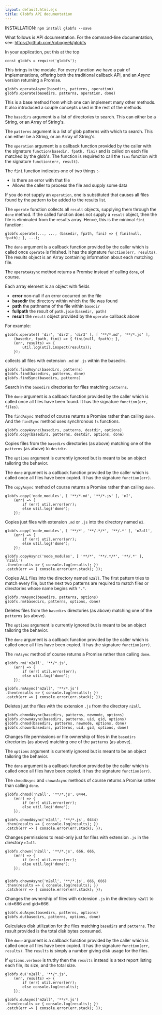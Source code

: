 ```yaml
---
layout: default.html.ejs
title: Globfs API documentation
---
```


INSTALLATION: `npm install globfs --save`

What follows is API documentation.  For the command-line documentation, see: https://github.com/robogeek/globfs

In your application, put this at the top

```
const globfs = require('globfs');
```

This brings in the module.  For every function we have a pair of implementations, offering both the traditional callback API, and an _Async_ version returning a Promise.

```
globfs.operateAsync(basedirs, patterns, operation)
globfs.operate(basedirs, patterns, operation, done)
```

This is a base method from which one can implement many other methods.  It also introduced a couple concepts used in the rest of the methods.

The `basedirs` argument is a list of directories to search.  This can either be a String, or an Array of String's.

The `patterns` argument is a list of glob patterns with which to search.  This can either be a String, or an Array of String's.

The `operation` argument is a callback function provided by the caller with the signature `function(basedir, fpath, fini)` and is called on each file matched by the glob's.  The function is required to call the `fini` function with the signature `function(err, result)`.  

The `fini` function indicates one of two things :-

* Is there an error with that file
* Allows the caller to process the file and supply some data

If you do not supply an `operation`, one is substituted that causes all files found by the pattern to be added to the results list.

The `operate` function collects all `result` objects, supplying them through the `done` method.  If the called function does not supply a `result` object, then the file is eliminated from the results array.  Hence, this is the minimal `fini` function:

```
globfs.operate(..., ..., (basedir, fpath, fini) => { fini(null, fpath); }, ...);
```

The `done` argument is a callback function provided by the caller which is called once `operate` is finished.  It has the signature `function(err, results)`.  The results object is an Array containing information about each matching file.  

The `operateAsync` method returns a Promise instead of calling `done`, of course.

Each array element is an object with fields

* __error__ non-null if an error occurred on the file
* __basedir__ the directory within which the file was found
* __path__ the pathname of the file within `basedir`
* __fullpath__ the result of `path.join(basedir, path)`
* __result__ the `result` object provided by the `operate` callback above

For example:

```
globfs.operate([ 'dir', 'dir2', 'dir3' ], [ '**/*.md', '**/*.js' ],
	(basedir, fpath, fini) => { fini(null, fpath); },
	(err, results) => {
		util.log(util.inspect(results));
	});
```

collects all files with extension `.md` or `.js` within the basedirs.

```
globfs.findAsync(basedirs, patterns)
globfs.find(basedirs, patterns, done)
globfs.findSync(basedirs, patterns)
```

Search in the `basedirs` directories for files matching `patterns`.

The `done` argument is a callback function provided by the caller which is called once all files have been found.  It has the signature `function(err, files)`.

The `findAsync` method of course returns a Promise rather than calling `done`.  And the `findSync` method uses synchronous `fs` functions.

```
globfs.copyAsync(basedirs, patterns, destdir, options)
globfs.copy(basedirs, patterns, destdir, options, done)
```

Copies files from the `basedirs` directories (as above) matching one of the `patterns` (as above) to `destdir`.

The `options` argument is currently ignored but is meant to be an object tailoring the behavior.

The `done` argument is a callback function provided by the caller which is called once all files have been copied.  It has the signature `function(err)`.

The `copyAsync` method of course returns a Promise rather than calling `done`.

```
globfs.copy('node_modules', [ '**/*.md', '**/*.js' ], 'n2',
    (err) => {
        if (err) util.error(err);
        else util.log('done');
    });
```

Copies just files with extension `.md` or `.js` into the directory named `n2`.

```
globfs.copy('node_modules', [ '**/*', '**/.*/*', '**/.*' ], 'n2all',
    (err) => {
        if (err) util.error(err);
        else util.log('done');
    });

globfs.copyAsync('node_modules', [ '**/*', '**/.*/*', '**/.*' ], 'n2all')
.then(results => { console.log(results); })
.catch(err => { console.error(err.stack); });
```

Copies ALL files into the directory named `n2all`.  The first pattern tries to match every file, but the next two patterns are required to match files or directories whose name begins with `"."`.

```
globfs.rmAsync(basedirs, patterns, options)
globfs.rm(basedirs, patterns, options, done)
```

Deletes files from the `basedirs` directories (as above) matching one of the `patterns` (as above).

The `options` argument is currently ignored but is meant to be an object tailoring the behavior.

The `done` argument is a callback function provided by the caller which is called once all files have been copied.  It has the signature `function(err)`.

The `rmAsync` method of course returns a Promise rather than calling `done`.

```
globfs.rm('n2all', '**/*.js',
    (err) => {
        if (err) util.error(err);
        else util.log('done');
    });

globfs.rmAsync('n2all', '**/*.js')
.then(results => { console.log(results); })
.catch(err => { console.error(err.stack); });
```

Deletes just the files with the extension `.js` from the directory `n2all`.

```
globfs.chmodAsync(basedirs, patterns, newmode, options)
globfs.chownAsync(basedirs, patterns, uid, gid, options)
globfs.chmod(basedirs, patterns, newmode, options, done)
globfs.chown(basedirs, patterns, uid, gid, options, done)
```

Changes file permissions or file ownership of files in the `basedirs` directories (as above) matching one of the `patterns` (as above).

The `options` argument is currently ignored but is meant to be an object tailoring the behavior.

The `done` argument is a callback function provided by the caller which is called once all files have been copied.  It has the signature `function(err)`.

The `chmodAsync` and `chownAsync` methods of course returns a Promise rather than calling `done`.

```
globfs.chmod('n2all', '**/*.js', 0444,
    (err) => {
        if (err) util.error(err);
        else util.log('done');
    });

globfs.chmodAsync('n2all', '**/*.js', 0444)
.then(results => { console.log(results); })
.catch(err => { console.error(err.stack); });
```

Changes permissions to read-only just for files with extension `.js` in the directory `n2all`.

```
globfs.chown('n2all', '**/*.js', 666, 666,
    (err) => {
        if (err) util.error(err);
        else util.log('done');
    });


globfs.chownAsync('n2all', '**/*.js', 666, 666)
.then(results => { console.log(results); })
.catch(err => { console.error(err.stack); });
```

Changes the ownership of files with extension `.js` in the directory `n2all` to uid=666 and gid=666.

```
globfs.duAsync(basedirs, patterns, options)
globfs.du(basedirs, patterns, options, done)
```

Calculates disk utilization for the files matching `basedirs` and `patterns`.  The result provided is the total disk bytes consumed.

The `done` argument is a callback function provided by the caller which is called once all files have been copied.  It has the signature `function(err, results)`.  The `results` is simply a number giving disk usage for the files.

If `options.verbose` is truthy then the `results` instead is a text report listing each file, its size, and the total size.

```
globfs.du('n2all', '**/*.js',
    (err, results) => {
        if (err) util.error(err);
        else console.log(results);
    });

globfs.duAsync('n2all', '**/*.js')
.then(results => { console.log(results); })
.catch(err => { console.error(err.stack); });
```
